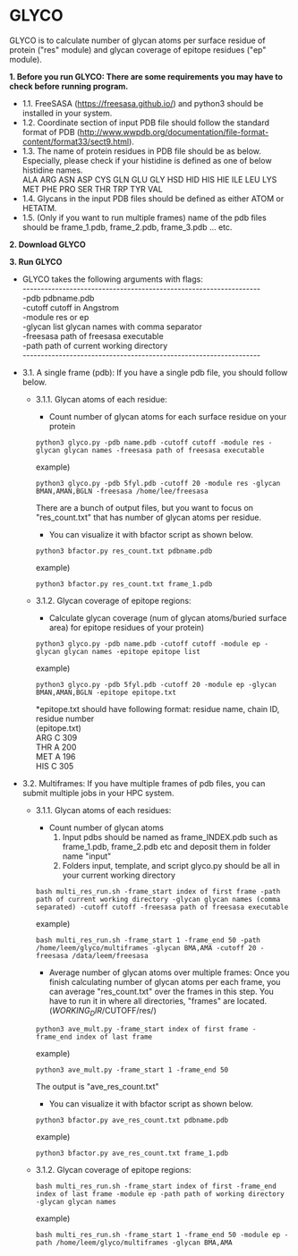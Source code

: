 # GLYCO

GLYCO is to calculate number of glycan atoms per surface residue of protein ("res" module) and glycan coverage of epitope residues ("ep" module).

**1. Before you run GLYCO: There are some requirements you may have to check before running program.<br />**
   - 1.1. FreeSASA (https://freesasa.github.io/) and python3 should be installed in your system.<br />
   - 1.2. Coordinate section of input PDB file should follow the standard format of PDB (http://www.wwpdb.org/documentation/file-format-content/format33/sect9.html).<br />
   - 1.3. The name of protein residues in PDB file should be as below. Especially, please check if your histidine is defined as one of below histidine names.<br />
    ALA ARG ASN ASP CYS GLN GLU GLY HSD HID HIS HIE ILE LEU LYS MET PHE PRO SER THR TRP TYR VAL<br />
   - 1.4. Glycans in the input PDB files should be defined as either ATOM or HETATM.<br />
   - 1.5. (Only if you want to run multiple frames) name of the pdb files should be frame_1.pdb, frame_2.pdb, frame_3.pdb ... etc.

**2. Download GLYCO**

**3. Run GLYCO<br />**
   - GLYCO takes the following arguments with flags:<br />
   ------------------------------------------------------------------<br />
       -pdb        pdbname.pdb<br />
       -cutoff     cutoff in Angstrom<br />
       -module     res or ep<br />
       -glycan     list glycan names with comma separator<br />
       -freesasa   path of freesasa executable<br />
       -path       path of current working directory<br />
   ------------------------------------------------------------------<br />
   - 3.1. A single frame (pdb): If you have a single pdb file, you should follow below.<br />
     - 3.1.1. Glycan atoms of each residue:<br />
     
       - Count number of glycan atoms for each surface residue on your protein<br />
       ```
       python3 glyco.py -pdb name.pdb -cutoff cutoff -module res -glycan glycan names -freesasa path of freesasa executable
       ```
       example)
       ```
       python3 glyco.py -pdb 5fyl.pdb -cutoff 20 -module res -glycan BMAN,AMAN,BGLN -freesasa /home/lee/freesasa
       ```
       There are a bunch of output files, but you want to focus on "res_count.txt" that has number of glycan atoms per residue.<br />
       
       - You can visualize it with bfactor script as shown below.<br /> 
       ```
       python3 bfactor.py res_count.txt pdbname.pdb
       ```
       example)
       ```
       python3 bfactor.py res_count.txt frame_1.pdb
       ```
       
     - 3.1.2. Glycan coverage of epitope regions:<br />
       
       - Calculate glycan coverage (num of glycan atoms/buried surface area) for epitope residues of your protein)<br />
       ```
       python3 glyco.py -pdb name.pdb -cutoff cutoff -module ep -glycan glycan names -epitope epitope list
       ```
       example)
       ```
       python3 glyco.py -pdb 5fyl.pdb -cutoff 20 -module ep -glycan BMAN,AMAN,BGLN -epitope epitope.txt
       ```
       *epitope.txt should have following format: residue name, chain ID, residue number<br />
         (epitope.txt)<br />
          ARG C 309<br />
          THR A 200<br />
          MET A 196<br />
          HIS C 305<br />
 
   - 3.2. Multiframes: If you have multiple frames of pdb files, you can submit multiple jobs in your HPC system. <br />
     - 3.1.1. Glycan atoms of each residues:<br />
       - Count number of glycan atoms
         1) Input pdbs should be named as frame_INDEX.pdb such as frame_1.pdb, frame_2.pdb etc and deposit them in folder name "input"
         2) Folders input, template, and script glyco.py should be all in your current working directory
       ```
       bash multi_res_run.sh -frame_start index of first frame -path path of current working directory -glycan glycan names (comma separated) -cutoff cutoff -freesasa path of freesasa executable
       ```
       example)
       ```
       bash multi_res_run.sh -frame_start 1 -frame_end 50 -path /home/leem/glyco/multiframes -glycan BMA,AMA -cutoff 20 -freesasa /data/leem/freesasa
       ```
       - Average number of glycan atoms over multiple frames: Once you finish calculating number of glycan atoms per each frame, you can average "res_count.txt" over the frames in this step. You have to run it in where all directories, "frames" are located. ($WORKING_DIR/$CUTOFF/res/)<br /> 
       ```
       python3 ave_mult.py -frame_start index of first frame -frame_end index of last frame
       ```
       example) 
       ```
       python3 ave_mult.py -frame_start 1 -frame_end 50 
       ```
       The output is "ave_res_count.txt"
     
       - You can visualize it with bfactor script as shown below.<br /> 
       ```
       python3 bfactor.py ave_res_count.txt pdbname.pdb
       ```
       example)
       ```
       python3 bfactor.py ave_res_count.txt frame_1.pdb
       ```
     - 3.1.2. Glycan coverage of epitope regions:<br />
       ```
       bash multi_res_run.sh -frame_start index of first -frame_end index of last frame -module ep -path path of working directory -glycan glycan names
       ```
       example)
       ```
       bash multi_res_run.sh -frame_start 1 -frame_end 50 -module ep -path /home/leem/glyco/multiframes -glycan BMA,AMA
       ```
       
     
